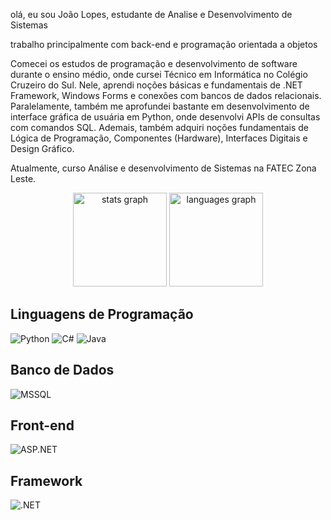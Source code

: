 olá, eu sou João Lopes, estudante de Analise e Desenvolvimento de Sistemas

trabalho principalmente com back-end e programação orientada a objetos

Comecei os estudos de programação e desenvolvimento de software durante o ensino médio, onde cursei Técnico em Informática no Colégio Cruzeiro do Sul. Nele, aprendi noções básicas e fundamentais de .NET Framework, Windows Forms e conexões com bancos de dados relacionais. Paralelamente, também me aprofundei bastante em desenvolvimento de interface gráfica de usuária em Python, onde desenvolvi APIs de consultas com comandos SQL.
Ademais, também adquiri noções fundamentais de Lógica de Programação, Componentes (Hardware), Interfaces Digitais e Design Gráfico.

Atualmente, curso Análise e desenvolvimento de Sistemas na FATEC Zona Leste.


<div align="center">
  <img src="https://github-readme-stats.vercel.app/api?username=jlopsx&hide_title=false&hide_rank=false&show_icons=true&include_all_commits=true&count_private=true&disable_animations=false&theme=dracula&locale=en&hide_border=false&order=1" height="150" alt="stats graph"  />
  <img src="https://github-readme-stats.vercel.app/api/top-langs?username=jlopsx&locale=en&hide_title=false&layout=compact&card_width=320&langs_count=5&theme=dracula&hide_border=false&order=2" height="150" alt="languages graph"  />
</div>

## Linguagens de Programação

![Python](https://img.shields.io/badge/-Python-blue?style=flat-square&logo=python&logoColor=white)
![C#](https://img.shields.io/badge/-C%23-blue?style=flat-square&logo=c-sharp&logoColor=white)
![Java](https://img.shields.io/badge/-Java-blue?style=flat-square&logo=java&logoColor=white)

## Banco de Dados

![MSSQL](https://img.shields.io/badge/-MSSQL-blue?style=flat-square&logo=microsoft-sql-server&logoColor=white)

## Front-end

![ASP.NET](https://img.shields.io/badge/-ASP.NET-blue?style=flat-square&logo=dotnet&logoColor=white)

## Framework

![.NET](https://img.shields.io/badge/-.NET-blue?style=flat-square&logo=dotnet&logoColor=white)
